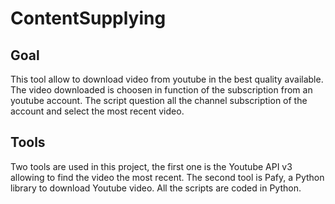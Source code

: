 # ContentSupplying

## Goal

This tool allow to download video from youtube in the best quality available. 
The video downloaded is choosen in function of the subscription from an youtube account. 
The script question all the channel subscription of the account and select the most recent video.


## Tools

Two tools are used in this project, the first one is the Youtube API v3 allowing to find the video the most recent.
The second tool is Pafy, a Python library to download Youtube video. All the scripts are coded in Python.
